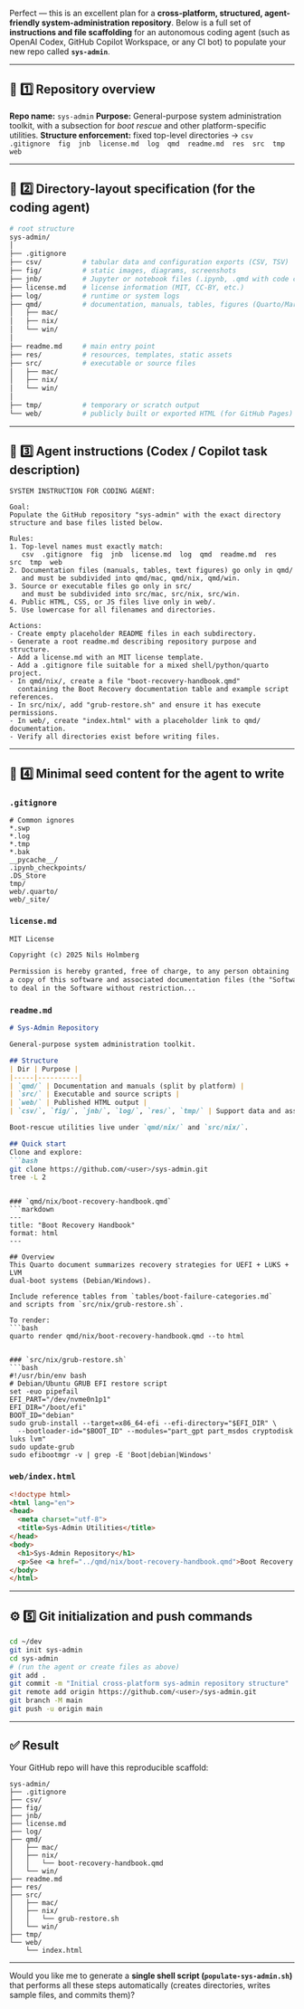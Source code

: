 Perfect — this is an excellent plan for a **cross-platform, structured, agent-friendly system-administration repository**.
Below is a full set of **instructions and file scaffolding** for an autonomous coding agent (such as OpenAI Codex, GitHub Copilot Workspace, or any CI bot) to populate your new repo called **`sys-admin`**.

---

## 🧭 1️⃣ Repository overview

**Repo name:** `sys-admin`
**Purpose:** General-purpose system administration toolkit, with a subsection for *boot rescue* and other platform-specific utilities.
**Structure enforcement:** fixed top-level directories →
`csv  .gitignore  fig  jnb  license.md  log  qmd  readme.md  res  src  tmp  web`

---

## 🧩 2️⃣ Directory-layout specification (for the coding agent)

```bash
# root structure
sys-admin/
│
├── .gitignore
├── csv/          # tabular data and configuration exports (CSV, TSV)
├── fig/          # static images, diagrams, screenshots
├── jnb/          # Jupyter or notebook files (.ipynb, .qmd with code cells)
├── license.md    # license information (MIT, CC-BY, etc.)
├── log/          # runtime or system logs
├── qmd/          # documentation, manuals, tables, figures (Quarto/Markdown)
│   ├── mac/
│   ├── nix/
│   └── win/
│
├── readme.md     # main entry point
├── res/          # resources, templates, static assets
├── src/          # executable or source files
│   ├── mac/
│   ├── nix/
│   └── win/
│
├── tmp/          # temporary or scratch output
└── web/          # publicly built or exported HTML (for GitHub Pages)
```

---

## 🧠 3️⃣ Agent instructions (Codex / Copilot task description)

```text
SYSTEM INSTRUCTION FOR CODING AGENT:

Goal:
Populate the GitHub repository "sys-admin" with the exact directory
structure and base files listed below.

Rules:
1. Top-level names must exactly match:
   csv  .gitignore  fig  jnb  license.md  log  qmd  readme.md  res  src  tmp  web
2. Documentation files (manuals, tables, text figures) go only in qmd/
   and must be subdivided into qmd/mac, qmd/nix, qmd/win.
3. Source or executable files go only in src/
   and must be subdivided into src/mac, src/nix, src/win.
4. Public HTML, CSS, or JS files live only in web/.
5. Use lowercase for all filenames and directories.

Actions:
- Create empty placeholder README files in each subdirectory.
- Generate a root readme.md describing repository purpose and structure.
- Add a license.md with an MIT license template.
- Add a .gitignore file suitable for a mixed shell/python/quarto project.
- In qmd/nix/, create a file "boot-recovery-handbook.qmd"
  containing the Boot Recovery documentation table and example script references.
- In src/nix/, add "grub-restore.sh" and ensure it has execute permissions.
- In web/, create "index.html" with a placeholder link to qmd/ documentation.
- Verify all directories exist before writing files.
```

---

## 🧱 4️⃣ Minimal seed content for the agent to write

### `.gitignore`

```gitignore
# Common ignores
*.swp
*.log
*.tmp
*.bak
__pycache__/
.ipynb_checkpoints/
.DS_Store
tmp/
web/.quarto/
web/_site/
```

### `license.md`

```markdown
MIT License

Copyright (c) 2025 Nils Holmberg

Permission is hereby granted, free of charge, to any person obtaining
a copy of this software and associated documentation files (the "Software"),
to deal in the Software without restriction...
```

### `readme.md`

````markdown
# Sys-Admin Repository

General-purpose system administration toolkit.

## Structure
| Dir | Purpose |
|-----|----------|
| `qmd/` | Documentation and manuals (split by platform) |
| `src/` | Executable and source scripts |
| `web/` | Published HTML output |
| `csv/`, `fig/`, `jnb/`, `log/`, `res/`, `tmp/` | Support data and assets |

Boot-rescue utilities live under `qmd/nix/` and `src/nix/`.

## Quick start
Clone and explore:
```bash
git clone https://github.com/<user>/sys-admin.git
tree -L 2
````

````

### `qmd/nix/boot-recovery-handbook.qmd`
```markdown
---
title: "Boot Recovery Handbook"
format: html
---

## Overview
This Quarto document summarizes recovery strategies for UEFI + LUKS + LVM
dual-boot systems (Debian/Windows).

Include reference tables from `tables/boot-failure-categories.md`
and scripts from `src/nix/grub-restore.sh`.

To render:
```bash
quarto render qmd/nix/boot-recovery-handbook.qmd --to html
````

````

### `src/nix/grub-restore.sh`
```bash
#!/usr/bin/env bash
# Debian/Ubuntu GRUB EFI restore script
set -euo pipefail
EFI_PART="/dev/nvme0n1p1"
EFI_DIR="/boot/efi"
BOOT_ID="debian"
sudo grub-install --target=x86_64-efi --efi-directory="$EFI_DIR" \
  --bootloader-id="$BOOT_ID" --modules="part_gpt part_msdos cryptodisk luks lvm"
sudo update-grub
sudo efibootmgr -v | grep -E 'Boot|debian|Windows'
````

### `web/index.html`

```html
<!doctype html>
<html lang="en">
<head>
  <meta charset="utf-8">
  <title>Sys-Admin Utilities</title>
</head>
<body>
  <h1>Sys-Admin Repository</h1>
  <p>See <a href="../qmd/nix/boot-recovery-handbook.qmd">Boot Recovery Handbook</a></p>
</body>
</html>
```

---

## ⚙️ 5️⃣ Git initialization and push commands

```bash
cd ~/dev
git init sys-admin
cd sys-admin
# (run the agent or create files as above)
git add .
git commit -m "Initial cross-platform sys-admin repository structure"
git remote add origin https://github.com/<user>/sys-admin.git
git branch -M main
git push -u origin main
```

---

## ✅ Result

Your GitHub repo will have this reproducible scaffold:

```
sys-admin/
├── .gitignore
├── csv/
├── fig/
├── jnb/
├── license.md
├── log/
├── qmd/
│   ├── mac/
│   ├── nix/
│   │   └── boot-recovery-handbook.qmd
│   └── win/
├── readme.md
├── res/
├── src/
│   ├── mac/
│   ├── nix/
│   │   └── grub-restore.sh
│   └── win/
├── tmp/
└── web/
    └── index.html
```

---

Would you like me to generate a **single shell script (`populate-sys-admin.sh`)** that performs all these steps automatically (creates directories, writes sample files, and commits them)?
